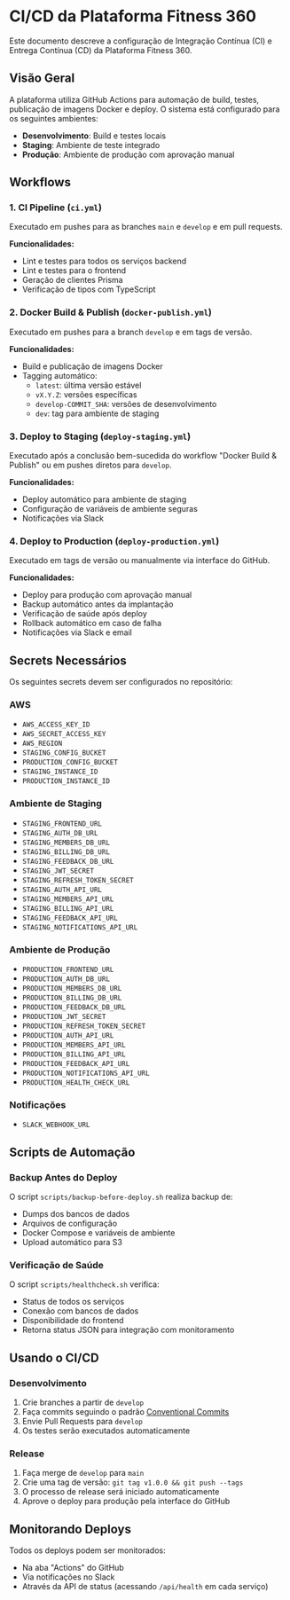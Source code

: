 # CI/CD da Plataforma Fitness 360

Este documento descreve a configuração de Integração Contínua (CI) e Entrega Contínua (CD) da Plataforma Fitness 360.

## Visão Geral

A plataforma utiliza GitHub Actions para automação de build, testes, publicação de imagens Docker e deploy. O sistema está configurado para os seguintes ambientes:

- **Desenvolvimento**: Build e testes locais
- **Staging**: Ambiente de teste integrado
- **Produção**: Ambiente de produção com aprovação manual

## Workflows

### 1. CI Pipeline (`ci.yml`)

Executado em pushes para as branches `main` e `develop` e em pull requests.

**Funcionalidades:**
- Lint e testes para todos os serviços backend
- Lint e testes para o frontend
- Geração de clientes Prisma
- Verificação de tipos com TypeScript

### 2. Docker Build & Publish (`docker-publish.yml`)

Executado em pushes para a branch `develop` e em tags de versão.

**Funcionalidades:**
- Build e publicação de imagens Docker
- Tagging automático:
  - `latest`: última versão estável
  - `vX.Y.Z`: versões específicas
  - `develop-COMMIT_SHA`: versões de desenvolvimento
  - `dev`: tag para ambiente de staging

### 3. Deploy to Staging (`deploy-staging.yml`)

Executado após a conclusão bem-sucedida do workflow "Docker Build & Publish" ou em pushes diretos para `develop`.

**Funcionalidades:**
- Deploy automático para ambiente de staging
- Configuração de variáveis de ambiente seguras
- Notificações via Slack

### 4. Deploy to Production (`deploy-production.yml`)

Executado em tags de versão ou manualmente via interface do GitHub.

**Funcionalidades:**
- Deploy para produção com aprovação manual
- Backup automático antes da implantação
- Verificação de saúde após deploy
- Rollback automático em caso de falha
- Notificações via Slack e email

## Secrets Necessários

Os seguintes secrets devem ser configurados no repositório:

### AWS
- `AWS_ACCESS_KEY_ID`
- `AWS_SECRET_ACCESS_KEY`
- `AWS_REGION`
- `STAGING_CONFIG_BUCKET`
- `PRODUCTION_CONFIG_BUCKET`
- `STAGING_INSTANCE_ID`
- `PRODUCTION_INSTANCE_ID`

### Ambiente de Staging
- `STAGING_FRONTEND_URL`
- `STAGING_AUTH_DB_URL`
- `STAGING_MEMBERS_DB_URL`
- `STAGING_BILLING_DB_URL`
- `STAGING_FEEDBACK_DB_URL`
- `STAGING_JWT_SECRET`
- `STAGING_REFRESH_TOKEN_SECRET`
- `STAGING_AUTH_API_URL`
- `STAGING_MEMBERS_API_URL`
- `STAGING_BILLING_API_URL`
- `STAGING_FEEDBACK_API_URL`
- `STAGING_NOTIFICATIONS_API_URL`

### Ambiente de Produção
- `PRODUCTION_FRONTEND_URL`
- `PRODUCTION_AUTH_DB_URL`
- `PRODUCTION_MEMBERS_DB_URL`
- `PRODUCTION_BILLING_DB_URL`
- `PRODUCTION_FEEDBACK_DB_URL`
- `PRODUCTION_JWT_SECRET`
- `PRODUCTION_REFRESH_TOKEN_SECRET`
- `PRODUCTION_AUTH_API_URL`
- `PRODUCTION_MEMBERS_API_URL`
- `PRODUCTION_BILLING_API_URL`
- `PRODUCTION_FEEDBACK_API_URL`
- `PRODUCTION_NOTIFICATIONS_API_URL`
- `PRODUCTION_HEALTH_CHECK_URL`

### Notificações
- `SLACK_WEBHOOK_URL`

## Scripts de Automação

### Backup Antes do Deploy
O script `scripts/backup-before-deploy.sh` realiza backup de:
- Dumps dos bancos de dados
- Arquivos de configuração
- Docker Compose e variáveis de ambiente
- Upload automático para S3

### Verificação de Saúde
O script `scripts/healthcheck.sh` verifica:
- Status de todos os serviços
- Conexão com bancos de dados
- Disponibilidade do frontend
- Retorna status JSON para integração com monitoramento

## Usando o CI/CD

### Desenvolvimento

1. Crie branches a partir de `develop`
2. Faça commits seguindo o padrão [Conventional Commits](https://www.conventionalcommits.org/)
3. Envie Pull Requests para `develop`
4. Os testes serão executados automaticamente

### Release

1. Faça merge de `develop` para `main`
2. Crie uma tag de versão: `git tag v1.0.0 && git push --tags`
3. O processo de release será iniciado automaticamente
4. Aprove o deploy para produção pela interface do GitHub

## Monitorando Deploys

Todos os deploys podem ser monitorados:
- Na aba "Actions" do GitHub
- Via notificações no Slack
- Através da API de status (acessando `/api/health` em cada serviço) 
